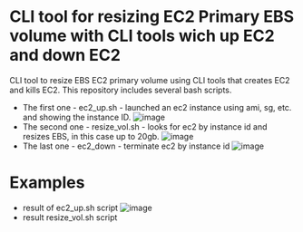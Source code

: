 # CLI tool for resizing EC2 Primary EBS volume with CLI tools wich up EC2 and down EC2
CLI tool to resize EBS EC2 primary volume using CLI tools that creates EC2 and kills EC2. 
This repository includes several bash scripts. 

- The first one - ec2_up.sh - launched an ec2 instance using ami, sg, etc. and showing the instance ID.
![image](https://user-images.githubusercontent.com/58728445/171683005-1abe8202-9042-48c1-a657-060f5807293a.png)
- The second one - resize_vol.sh - looks for ec2 by instance id and resizes EBS, in this case up to 20gb.
![image](https://user-images.githubusercontent.com/58728445/171678581-b35132b9-3110-479a-bfb6-acbdad2c8142.png)
- The last one - ec2_down - terminate ec2 by instance id
![image](https://user-images.githubusercontent.com/58728445/171679204-05d2cc49-9a3e-456c-a7c8-e4f8940f196a.png)

# Examples
- result of ec2_up.sh  script
![image](https://user-images.githubusercontent.com/58728445/171681727-4b514f00-9efd-4871-a801-091db3fac4df.png)
- result resize_vol.sh script

